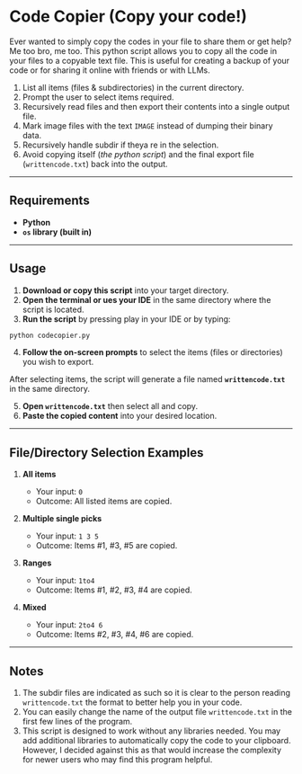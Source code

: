 # Code Copier (Copy your code!)

Ever wanted to simply copy the codes in your file to share them or get help? Me too bro, me too.
This python script allows you to copy all the code in your files to a copyable text file. 
This is useful for creating a backup of your code or for sharing it online with friends or with LLMs.

1. List all items (files & subdirectories) in the current directory.  
2. Prompt the user to select items required.  
3. Recursively read files and then export their contents into a single output file.  
4. Mark image files with the text `IMAGE` instead of dumping their binary data.  
5. Recursively handle subdir if theya re in the selection.
6. Avoid copying itself (*the python script*) and the final export file (`writtencode.txt`) back into the output.

---


## Requirements

- **Python**  
- **`os` library (built in)**

---

## Usage

1. **Download or copy this script** into your target directory.  
2. **Open the terminal or ues your IDE** in the same directory where the script is located.  
3. **Run the script** by pressing play in your IDE or by typing:

```bash
python codecopier.py
```

4. **Follow the on-screen prompts** to select the items (files or directories) you wish to export.

After selecting items, the script will generate a file named **`writtencode.txt`** in the same directory.

5. **Open `writtencode.txt`** then select all and copy.
6. **Paste the copied content** into your desired location.


---

## File/Directory Selection Examples

1. **All items**  
   - Your input: `0`  
   - Outcome: All listed items are copied.

2. **Multiple single picks**  
   - Your input: `1 3 5`  
   - Outcome: Items #1, #3, #5 are copied.

3. **Ranges**  
   - Your input: `1to4`  
   - Outcome: Items #1, #2, #3, #4 are copied.

4. **Mixed**  
   - Your input: `2to4 6`  
   - Outcome: Items #2, #3, #4, #6 are copied.

---

## Notes

1. The subdir files are indicated as such so it is clear to the person reading `writtencode.txt` the format to better help you in your code.
2. You can easily change the name of the output file `writtencode.txt` in the first few lines of the program.
3. This script is designed to work without any libraries needed. You may add additional libraries to automatically copy the code to your clipboard.
However, I decided against this as that would increase the complexity for newer users who may find this program helpful.
